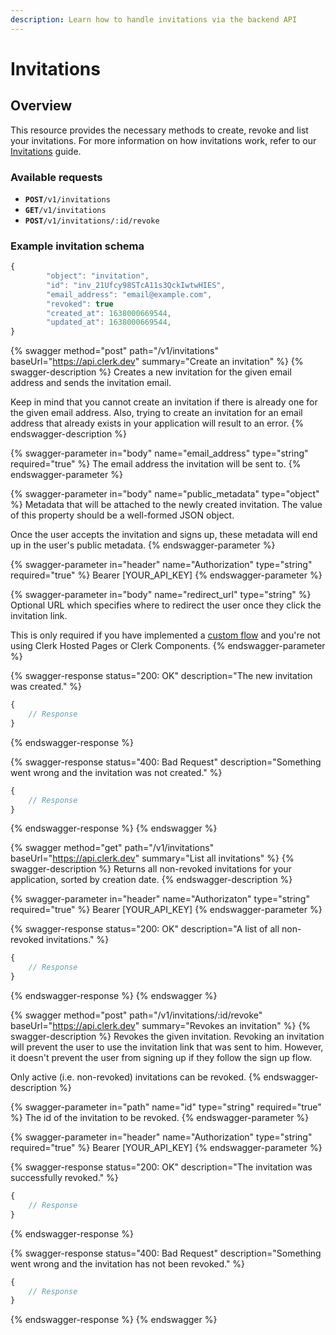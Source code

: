 ```yaml
---
description: Learn how to handle invitations via the backend API
---
```


# Invitations

## Overview

This resource provides the necessary methods to create, revoke and list your invitations. For more information on how invitations work, refer to our [Invitations](broken-reference) guide.

### Available requests

* **`POST`**`/v1/invitations`
* **`GET`**`/v1/invitations`
* **`POST`**`/v1/invitations/:id/revoke`

### Example invitation schema

```javascript
{
        "object": "invitation",
        "id": "inv_21Ufcy98STcA11s3QckIwtwHIES",
        "email_address": "email@example.com",
        "revoked": true
        "created_at": 1638000669544,
        "updated_at": 1638000669544,
}
```

{% swagger method="post" path="/v1/invitations" baseUrl="https://api.clerk.dev" summary="Create an invitation" %}
{% swagger-description %}
Creates a new invitation for the given email address and sends the invitation email.&#x20;

Keep in mind that you cannot create an invitation if there is already one for the given email address. Also, trying to create an invitation for an email address that already exists in your application will result to an error.
{% endswagger-description %}

{% swagger-parameter in="body" name="email_address" type="string" required="true" %}
The email address the invitation will be sent to.
{% endswagger-parameter %}

{% swagger-parameter in="body" name="public_metadata" type="object" %}
Metadata that will be attached to the newly created invitation. The value of this property should be a well-formed JSON object.

Once the user accepts the invitation and signs up, these metadata will end up in the user's public metadata.
{% endswagger-parameter %}

{% swagger-parameter in="header" name="Authorization" type="string" required="true" %}
Bearer [YOUR_API_KEY]
{% endswagger-parameter %}

{% swagger-parameter in="body" name="redirect_url" type="string" %}
Optional URL which specifies where to redirect the user once they click the invitation link.

This is only required if you have implemented a [custom flow](broken-reference) and you're not using Clerk Hosted Pages or Clerk Components.
{% endswagger-parameter %}

{% swagger-response status="200: OK" description="The new invitation was created." %}
```javascript
{
    // Response
}
```
{% endswagger-response %}

{% swagger-response status="400: Bad Request" description="Something went wrong and the invitation was not created." %}
```javascript
{
    // Response
}
```
{% endswagger-response %}
{% endswagger %}

{% swagger method="get" path="/v1/invitations" baseUrl="https://api.clerk.dev" summary="List all invitations" %}
{% swagger-description %}
Returns all non-revoked invitations for your application, sorted by creation date.
{% endswagger-description %}

{% swagger-parameter in="header" name="Authorizaton" type="string" required="true" %}
Bearer [YOUR_API_KEY]
{% endswagger-parameter %}

{% swagger-response status="200: OK" description="A list of all non-revoked invitations." %}
```javascript
{
    // Response
}
```
{% endswagger-response %}
{% endswagger %}

{% swagger method="post" path="/v1/invitations/:id/revoke" baseUrl="https://api.clerk.dev" summary="Revokes an invitation" %}
{% swagger-description %}
Revokes the given invitation. Revoking an invitation will prevent the user to use the invitation link that was sent to him. However, it doesn't prevent the user from signing up if they follow the sign up flow.

Only active (i.e. non-revoked) invitations can be revoked.
{% endswagger-description %}

{% swagger-parameter in="path" name="id" type="string" required="true" %}
The id of the invitation to be revoked.
{% endswagger-parameter %}

{% swagger-parameter in="header" name="Authorization" type="string" required="true" %}
Bearer [YOUR_API_KEY]
{% endswagger-parameter %}

{% swagger-response status="200: OK" description="The invitation was successfully revoked." %}
```javascript
{
    // Response
}
```
{% endswagger-response %}

{% swagger-response status="400: Bad Request" description="Something went wrong and the invitation has not been revoked." %}
```javascript
{
    // Response
}
```
{% endswagger-response %}
{% endswagger %}
